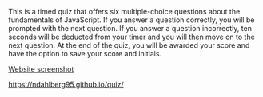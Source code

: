 This is a timed quiz that offers six multiple-choice questions about the fundamentals of JavaScript.  If you answer a question correctly, you will be prompted with the next question.  If you answer a question incorrectly, ten seconds will be deducted from your timer and you will then move on to the next question.  At the end of the quiz, you will be awarded your score and have the option to save your score and initials.


[Website screenshot](./assets/images/screenshot.png)

https://ndahlberg95.github.io/quiz/